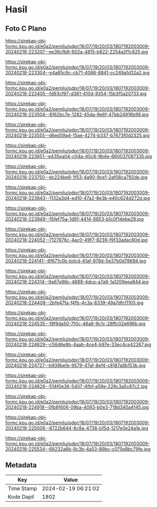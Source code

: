 # Hasil

## Foto C Plano

https://sirekap-obj-formc.kpu.go.id/e0a2/pemilu/pdpr/18/07/19/20/03/1807192003009-20240218-223207--ee36cfb8-602a-4815-b822-2254a2f1c825.jpg

https://sirekap-obj-formc.kpu.go.id/e0a2/pemilu/pdpr/18/07/19/20/03/1807192003009-20240218-223304--e4a85c9c-cb71-4088-8841-cc249a1d32a2.jpg

https://sirekap-obj-formc.kpu.go.id/e0a2/pemilu/pdpr/18/07/19/20/03/1807192003009-20240218-223405--fd93cf97-d381-410d-9354-15b3f5a20733.jpg

https://sirekap-obj-formc.kpu.go.id/e0a2/pemilu/pdpr/18/07/19/20/03/1807192003009-20240218-223504--8162bc7e-1282-45da-9e6f-47bb24916b99.jpg

https://sirekap-obj-formc.kpu.go.id/e0a2/pemilu/pdpr/18/07/19/20/03/1807192003009-20240218-223555--d6ed59a4-15ae-4274-b337-b7673f0d2325.jpg

https://sirekap-obj-formc.kpu.go.id/e0a2/pemilu/pdpr/18/07/19/20/03/1807192003009-20240218-223651--e435ea04-c04a-40c6-9b4e-660037087335.jpg

https://sirekap-obj-formc.kpu.go.id/e0a2/pemilu/pdpr/18/07/19/20/03/1807192003009-20240218-223750--dc224be6-1f53-4a90-9ce1-2af08ca792de.jpg

https://sirekap-obj-formc.kpu.go.id/e0a2/pemilu/pdpr/18/07/19/20/03/1807192003009-20240218-223843--1132a3d4-ed10-47a2-8e3b-e40c624d272d.jpg

https://sirekap-obj-formc.kpu.go.id/e0a2/pemilu/pdpr/18/07/19/20/03/1807192003009-20240218-223949--f5fef75a-1d91-4414-8853-b1c0f14ebe29.jpg

https://sirekap-obj-formc.kpu.go.id/e0a2/pemilu/pdpr/18/07/19/20/03/1807192003009-20240218-224052--7127676c-4ac0-49f7-8239-f9f33adac80d.jpg

https://sirekap-obj-formc.kpu.go.id/e0a2/pemilu/pdpr/18/07/19/20/03/1807192003009-20240218-224141--8f671c0b-bdcd-41af-978d-5e37b0d78694.jpg

https://sirekap-obj-formc.kpu.go.id/e0a2/pemilu/pdpr/18/07/19/20/03/1807192003009-20240218-224314--9a67a96c-4888-4dce-a7a8-1a1209eea844.jpg

https://sirekap-obj-formc.kpu.go.id/e0a2/pemilu/pdpr/18/07/19/20/03/1807192003009-20240218-224408--2bfe47fa-f4fb-4c3a-8339-49a7dfcf1105.jpg

https://sirekap-obj-formc.kpu.go.id/e0a2/pemilu/pdpr/18/07/19/20/03/1807192003009-20240218-224535--19f9da50-7f0c-48a8-9c1c-28ffc02e696b.jpg

https://sirekap-obj-formc.kpu.go.id/e0a2/pemilu/pdpr/18/07/19/20/03/1807192003009-20240218-224629--c56d6e8b-4aab-4ce4-b97e-33ec4ce42267.jpg

https://sirekap-obj-formc.kpu.go.id/e0a2/pemilu/pdpr/18/07/19/20/03/1807192003009-20240218-224727--b939befe-9579-47af-8ef4-c8187a9b153b.jpg

https://sirekap-obj-formc.kpu.go.id/e0a2/pemilu/pdpr/18/07/19/20/03/1807192003009-20240218-224826--514f0e36-5407-4fbf-a59e-226c3a5c87c2.jpg

https://sirekap-obj-formc.kpu.go.id/e0a2/pemilu/pdpr/18/07/19/20/03/1807192003009-20240218-224918--0fb8f606-09ba-4093-b0e3-718d340a4145.jpg

https://sirekap-obj-formc.kpu.go.id/e0a2/pemilu/pdpr/18/07/19/20/03/1807192003009-20240218-225006--8722b644-8c8a-4738-b15d-1217e0e24a1e.jpg

https://sirekap-obj-formc.kpu.go.id/e0a2/pemilu/pdpr/18/07/19/20/03/1807192003009-20240218-225534--68232a6b-9c3b-4a53-89bc-c075e8bc79fe.jpg


## Metadata

| Key        | Value               |
| ---------- | ------------------- |
| Time Stamp | 2024-02-19 06:21:02 |
| Kode Dapil | 1802                |



